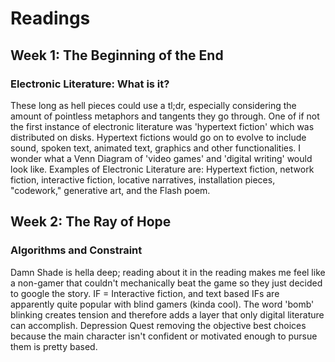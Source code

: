 # Readings

## Week 1: The Beginning of the End

### Electronic Literature: What is it?

These long as hell pieces could use a tl;dr, especially considering the amount of pointless metaphors and tangents they go through.
One of if not the first instance of electronic literature was 'hypertext fiction' which was distributed on disks. Hypertext fictions would go on to evolve to include  sound, spoken text, animated text, graphics and other functionalities.
I wonder what a Venn Diagram of 'video games' and 'digital writing' would look like.
Examples of Electronic Literature are: Hypertext fiction, network fiction, interactive fiction, locative narratives, installation pieces, "codework," generative art, and the Flash poem.

## Week 2: The Ray of Hope

### Algorithms and Constraint

Damn Shade is hella deep; reading about it in the reading makes me feel like a non-gamer that couldn't mechanically beat the game so they just decided to google the story. 
IF = Interactive fiction, and text based IFs are apparently quite popular with blind gamers (kinda cool).
The word 'bomb' blinking creates tension and therefore adds a layer that only digital literature can accomplish.
Depression Quest removing the objective best choices because the main character isn't confident or motivated enough to pursue them is pretty based.
